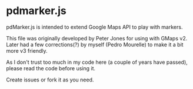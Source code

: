 pdmarker.js
===========

pdMarker.js is intended to extend Google Maps API to play with markers.

This file was originally developed by Peter Jones for using with GMaps v2. Later had a few corrections(?) by myself (Pedro Mourelle) to make it a bit more v3 friendly.

As I don't trust too much in my code here (a couple of years have passed), please read the code before using it. 

Create issues or fork it as you need.


